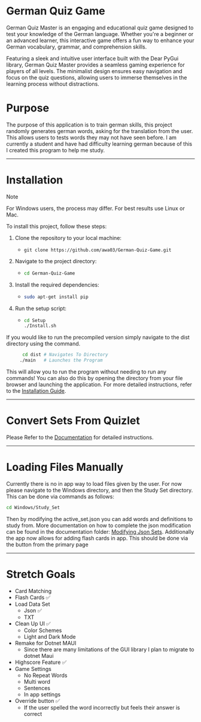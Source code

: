 # German Quiz Game
German Quiz Master is an engaging and educational quiz game designed to test your knowledge of the German language. Whether you're a beginner or an advanced learner, this interactive game offers a fun way to enhance your German vocabulary, grammar, and comprehension skills.

Featuring a sleek and intuitive user interface built with the Dear PyGui library, German Quiz Master provides a seamless gaming experience for players of all levels. The minimalist design ensures easy navigation and focus on the quiz questions, allowing users to immerse themselves in the learning process without distractions.

# Purpose
The purpose of this application is to train german skills, this project randomly generates german words, asking for the translation from the user. This allows users to tests words they may not have seen before. I am currently a student and have had difficulty learning german because of this I created this program to help me study. 

****
# Installation
>[!Note]
>For Windows users, the process may differ. For best results use Linux or Mac.

To install this project, follow these steps:
1. Clone the repository to your local machine:
   - ```
     git clone https://github.com/awa03/German-Quiz-Game.git
     ```
2. Navigate to the project directory:
   - ```sh
     cd German-Quiz-Game
     ```
4. Install the required dependencies:
   - ```sh
     sudo apt-get install pip
     ```
5. Run the setup script:
   - ```sh
     cd Setup
     ./Install.sh
     ```
If you would like to run the precompiled version simply navigate to the dist directory using the command.
```sh
      cd dist # Navigates To Directory
     ./main   # Launches the Program
```
This will allow you to run the program without needing to run any commands! You can also do this by opening the directory from your file browser and launching the application.
For more detailed instructions, refer to the [Installation Guide](Docs/installation.md).
****
# Convert Sets From Quizlet
Please Refer to the [Documentation](Docs/quizlet_conversion.md) for detailed instructions.
****

# Loading Files Manually
Currently there is no in app way to load files given by the user. For now please navigate to the Windows directory, and then the Study Set directory. This can be done via commands as follows:
```sh
cd Windows/Study_Set
```
Then by modifying the active_set.json you can add words and definitions to study from. More documentation on how to complete the json modification can be found in the documentation folder: [Modifying Json Sets](Docs/json_sets.md). Additionally the app now allows for adding flash cards in app. This should be done via the button from the primary page

****
# Stretch Goals
- Card Matching
- Flash Cards ✅
- Load Data Set
  - Json ✅
  - TXT 
- Clean Up UI ✅
  - Color Schemes
  - Light and Dark Mode
- Remake for Dotnet MAUI
  - Since there are many limitations of the GUI library I plan to migrate to dotnet Maui
- Highscore Feature ✅ 
- Game Settings
  - No Repeat Words
  - Multi word
  - Sentences
  - In app settings
- Override button ✅
  - If the user spelled the word incorrectly but feels their answer is correct

